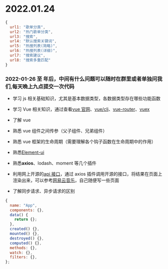 # 2022.01.24

```javascript
{
  url1: "歌单分类",
  url2: "热门歌单分类",
  url3: "搜索",
  url4: "默认搜索关键词",
  url5: "热搜列表(简略)",
  url6: "热搜列表(详细)",
  url7: "搜索建议",
  url8: "搜索多重匹配"
}
```

### 2022-01-26 至 年后，中间有什么问题可以随时在群里或者单独问我们,每天晚上九点提交一次代码

- 学习 js 相关基础知识，尤其是基本数据类型，各数据类型存在哪些功能函数

- 学习 Vue 相关知识，通过查看[vue 官网](https://vuejs.org/)、[vue/cli](https://cli.vuejs.org/zh/)、[vue-router](https://router.vuejs.org/zh/)、[vuex](https://vuex.vuejs.org/zh/)

- 了解 vue

- 熟悉 vue 组件之间传参（父子组件、兄弟组件）

- 熟悉 vue 框架的生命周期（需要理解各个钩子函数在生命周期中的作用）

- 熟悉[Element-ui](https://element.eleme.cn/#/zh-CN)

- 熟悉<b>axios</b>、lodash、moment 等几个插件

- 利用网上开源的[api 接口](https://github.com/Binaryify/NeteaseCloudMusicApi.git)，通过 axios 插件调用开源的接口，将结果在页面上渲染出来，可以参考[网易云音乐](https://music.163.com/)，自己随便写一些页面

- 了解同步请求、异步请求的区别

```javascript
{
  name: "App",
  components: {},
  data() {
    return {};
  },
  created() {},
  mounted() {},
  destroyed() {},
  computed() {},
  methods: {},
  watch: {},
  filters: {},
};
```

